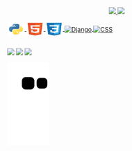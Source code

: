 
<div align="center">
  <a href="https://github.com/marymnis">
  <img width="48%" src="https://github-readme-stats.vercel.app/api?username=marymnis&show_icons=true&theme=omni&include_all_commits=true&count_private=true"/>
  <img width="50%" src="https://github-readme-stats.vercel.app/api/top-langs/?username=marymnis&layout=compact&langs_count=7&theme=omni"/>
</div>
  
<div style="display: inline_block"><br>
  <img align="center" alt="Python" height="30" width="40" src="https://raw.githubusercontent.com/devicons/devicon/master/icons/python/python-original.svg">
  <img align="center" alt="HTML" height="30" width="40" src="https://raw.githubusercontent.com/devicons/devicon/master/icons/html5/html5-original.svg">
  <img align="center" alt="CSS" height="30" width="40" src="https://raw.githubusercontent.com/devicons/devicon/master/icons/css3/css3-original.svg">
  <img align="center" alt="Django" height="60" width="70" src="https://cdn.jsdelivr.net/gh/devicons/devicon/icons/django/django-plain-wordmark.svg">
  <img align="center" alt="CSS" height="60" width="70" src="https://cdn.jsdelivr.net/gh/devicons/devicon/icons/git/git-original-wordmark.svg">          
</div>
  
  ##
 
<div> 
  <a href="https://instagram.com/marymnis" target="_blank"><img src="https://img.shields.io/badge/-Instagram-%23E4405F?style=for-the-badge&logo=instagram&logoColor=white" target="_blank"></a> 
  <a href="https://www.linkedin.com/in/mariana-oliveira-87698a190/" target="_blank"><img src="https://img.shields.io/badge/-LinkedIn-%230077B5?style=for-the-badge&logo=linkedin&logoColor=white" target="_blank"></a>
  <a href = "mailto:marymnis@hotmail.com"><img src="https://img.shields.io/badge/-Gmail-%23333?style=for-the-badge&logo=gmail&logoColor=white" target="_blank"></a> 

  ![snake gif](https://github.com/marymnis/marymnis/blob/output/github-contribution-grid-snake.svg)
 
</div>
